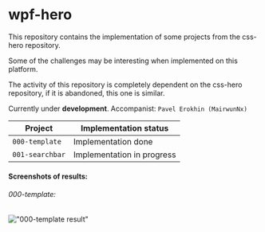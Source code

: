 # wpf-hero

This repository contains the implementation of some projects from the css-hero repository.

Some of the challenges may be interesting when implemented on this platform.

The activity of this repository is completely dependent on the css-hero repository, if it is abandoned, this one is similar.

Currently under **development**. Accompanist: `Pavel Erokhin (MairwunNx)`

| Project | Implementation status |
| --- | --- |
| `000-template` | Implementation done |
| `001-searchbar` | Implementation in progress |

#### Screenshots of results:

###### 000-template:

!["000-template result"](images/000-tempale.jpg "000-template result")